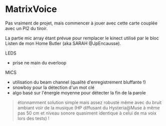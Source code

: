 # MatrixVoice

Pas vraiment de projet, mais commencer à jouer avec cette carte couplée avec un PI2 du tiroir.

La partie mic array étant prévue pour remplacer le kinect utilisé par le bloc Listen de mon Home Butler (aka SARAH @JpEncausse).

LEDS
- prise ne main du everloop

MICS
- utilisation du beam channel (qualité d'enregistrement bluffante !)
- snowboy pour la détection d'un mot clé
- algo basé sur l'énergie moyenne pour détecter la fin de la parole
 > étonnamment solution simple mais assez robuste même avec du bruit ambiant voir de la musique (HP diffusant du Hysteria@Muse à même pas 50 cm et niveau sonore quasiment identique à celui de ma voix lors des tests) !
 
 

